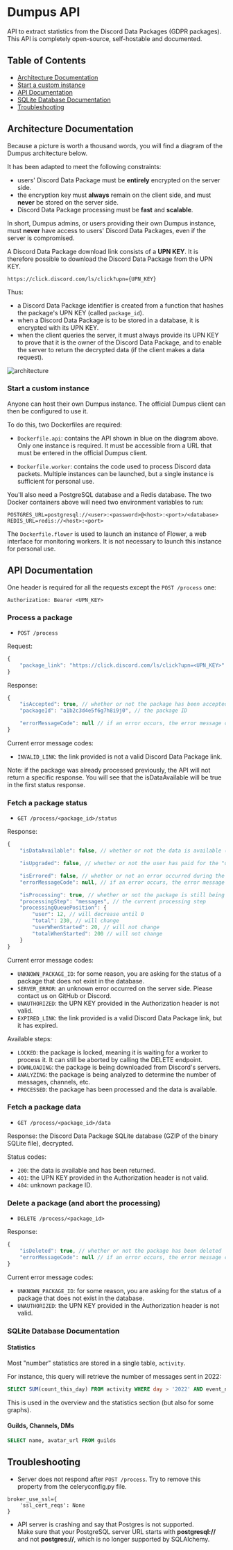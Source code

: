 # Dumpus API

API to extract statistics from the Discord Data Packages (GDPR packages). This API is completely open-source, self-hostable and documented.

## Table of Contents

* [Architecture Documentation](#architecture-documentation)
* [Start a custom instance](#start-a-custom-instance)
* [API Documentation](#api-documentation)
* [SQLite Database Documentation](#sqlite-database-documentation)
* [Troubleshooting](#troubleshooting)

## Architecture Documentation

Because a picture is worth a thousand words, you will find a diagram of the Dumpus architecture below.  

It has been adapted to meet the following constraints:
* users' Discord Data Package must be **entirely** encrypted on the server side.
* the encryption key must **always** remain on the client side, and must **never** be stored on the server side.
* Discord Data Package processing must be **fast** and **scalable**.

In short, Dumpus admins, or users providing their own Dumpus instance, must **never** have access to users' Discord Data Packages, even if the server is compromised.

A Discord Data Package download link consists of a **UPN KEY**. It is therefore possible to download the Discord Data Package from the UPN KEY.
```
https://click.discord.com/ls/click?upn={UPN_KEY}
```

Thus:
* a Discord Data Package identifier is created from a function that hashes the package's UPN KEY (called `package_id`).
* when a Discord Data Package is to be stored in a database, it is encrypted with its UPN KEY.
* when the client queries the server, it must always provide its UPN KEY to prove that it is the owner of the Discord Data Package, and to enable the server to return the decrypted data (if the client makes a data request).

![architecture](./architecture.png)

### Start a custom instance

Anyone can host their own Dumpus instance. The official Dumpus client can then be configured to use it.

To do this, two Dockerfiles are required:

* `Dockerfile.api`: contains the API shown in blue on the diagram above. Only one instance is required. It must be accessible from a URL that must be entered in the official Dumpus client.

* `Dockerfile.worker`: contains the code used to process Discord data packets. Multiple instances can be launched, but a single instance is sufficient for personal use.

You'll also need a PostgreSQL database and a Redis database. The two Docker containers above will need two environment variables to run:
```
POSTGRES_URL=postgresql://<user>:<password>@<host>:<port>/<database>
REDIS_URL=redis://<host>:<port>
```

The `Dockerfile.flower` is used to launch an instance of Flower, a web interface for monitoring workers. It is not necessary to launch this instance for personal use.

## API Documentation

One header is required for all the requests except the `POST /process` one:
```
Authorization: Bearer <UPN_KEY>
```

### Process a package

* `POST /process`

Request:
```js
{
    "package_link": "https://click.discord.com/ls/click?upn=<UPN_KEY>"
}
```

Response:
```js
{
    "isAccepted": true, // whether or not the package has been accepted for processing (if false, the error message will be in errorMessageCode)
    "packageId": "a1b2c3d4e5f6g7h8i9j0", // the package ID

    "errorMessageCode": null // if an error occurs, the error message code will show up here
}
```

Current error message codes:
* `INVALID_LINK`: the link provided is not a valid Discord Data Package link.

Note: if the package was already processed previously, the API will not return a specific response. You will see that the isDataAvailable will be true in the first status response.

### Fetch a package status

* `GET /process/<package_id>/status`

Response:
```js
{
    "isDataAvailable": false, // whether or not the data is available (meaning the processing is ended)

    "isUpgraded": false, // whether or not the user has paid for the "queue skip" feature

    "isErrored": false, // whether or not an error occurred during the processing
    "errorMessageCode": null, // if an error occurs, the error message code will show up here

    "isProcessing": true, // whether or not the package is still being processed
    "processingStep": "messages", // the current processing step
    "processingQueuePosition": {
        "user": 12, // will decrease until 0
        "total": 230, // will change
        "userWhenStarted": 20, // will not change
        "totalWhenStarted": 200 // will not change
    }
}
```

Current error message codes:
* `UNKNOWN_PACKAGE_ID`: for some reason, you are asking for the status of a package that does not exist in the database.
* `SERVER_ERROR`: an unknown error occurred on the server side. Please contact us on GitHub or Discord.
* `UNAUTHORIZED`: the UPN KEY provided in the Authorization header is not valid.
* `EXPIRED_LINK`: the link provided is a valid Discord Data Package link, but it has expired.

Available steps:
* `LOCKED`: the package is locked, meaning it is waiting for a worker to process it. It can still be aborted by calling the DELETE endpoint.
* `DOWNLOADING`: the package is being downloaded from Discord's servers.
* `ANALYZING`: the package is being analyzed to determine the number of messages, channels, etc.
* `PROCESSED`: the package has been processed and the data is available.

### Fetch a package data

* `GET /process/<package_id>/data`

Response: the Discord Data Package SQLite database (GZIP of the binary SQLite file), decrypted.

Status codes:
* `200`: the data is available and has been returned.
* `401`: the UPN KEY provided in the Authorization header is not valid.
* `404`: unknown package ID.

### Delete a package (and abort the processing)

* `DELETE /process/<package_id>`

Response:
```js
{
    "isDeleted": true, // whether or not the package has been deleted
    "errorMessageCode": null // if an error occurs, the error message code will show up here
}
```

Current error message codes:
* `UNKNOWN_PACKAGE_ID`: for some reason, you are asking for the status of a package that does not exist in the database.
* `UNAUTHORIZED`: the UPN KEY provided in the Authorization header is not valid.

### SQLite Database Documentation

#### Statistics

Most "number" statistics are stored in a single table, `activity`.

For instance, this query will retrieve the number of messages sent in 2022:

```sql
SELECT SUM(count_this_day) FROM activity WHERE day > '2022' AND event_name = 'message_sent';
```

This is used in the overview and the statistics section (but also for some graphs).

#### Guilds, Channels, DMs

```sql
SELECT name, avatar_url FROM guilds
```

## Troubleshooting

* Server does not respond after `POST /process`. Try to remove this property from the celeryconfig.py file.
```
broker_use_ssl={
    'ssl_cert_reqs': None
}
```

* API server is crashing and say that Postgres is not supported.  
Make sure that your PostgreSQL server URL starts with **postgresql://** and not **postgres://**, which is no longer supported by SQLAlchemy.
